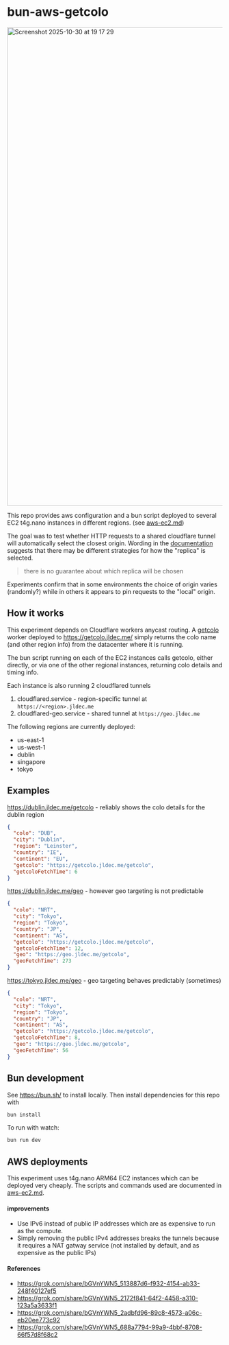 # bun-aws-getcolo
<img width="2260" height="1116" alt="Screenshot 2025-10-30 at 19 17 29" src="https://github.com/user-attachments/assets/6dba61b2-4d59-4720-87f1-a61f7babe6d1" />

This repo provides aws configuration and a bun script deployed to several EC2 t4g.nano instances in different regions. (see [aws-ec2.md](aws-ec2.md))

The goal was to test whether HTTP requests to a shared cloudflare tunnel will automatically select the closest origin. Wording in the [documentation](https://developers.cloudflare.com/cloudflare-one/networks/connectors/cloudflare-tunnel/get-started/tunnel-useful-terms/#replica) suggests that there may be different strategies for how the "replica" is selected.

> there is no guarantee about which replica will be chosen

Experiments confirm that in some environments the choice of origin varies (randomly?) while in others it appears to pin requests to the "local" origin.

## How it works
This experiment depends on Cloudflare workers anycast routing. A [getcolo](https://github.com/jldec/getcolo) worker deployed to https://getcolo.jldec.me/ simply returns the colo name (and other region info) from the datacenter where it is running.

The bun script running on each of the EC2 instances calls getcolo, either directly, or via one of the other regional instances, returning colo details and timing info.

Each instance is also running 2 cloudflared tunnels

1. cloudflared.service - region-specific tunnel at `https://<region>.jldec.me`
2. cloudflared-geo.service - shared tunnel at `https://geo.jldec.me`

The following regions are currently deployed:
- us-east-1
- us-west-1
- dublin
- singapore
- tokyo

## Examples

https://dublin.jldec.me/getcolo - reliably shows the colo details for the dublin region
```json
{
  "colo": "DUB",
  "city": "Dublin",
  "region": "Leinster",
  "country": "IE",
  "continent": "EU",
  "getcolo": "https://getcolo.jldec.me/getcolo",
  "getcoloFetchTime": 6
}
```

https://dublin.jldec.me/geo - however geo targeting is not predictable
```json
{
  "colo": "NRT",
  "city": "Tokyo",
  "region": "Tokyo",
  "country": "JP",
  "continent": "AS",
  "getcolo": "https://getcolo.jldec.me/getcolo",
  "getcoloFetchTime": 12,
  "geo": "https://geo.jldec.me/getcolo",
  "geoFetchTime": 273
}
```

https://tokyo.jldec.me/geo - geo targeting behaves predictably (sometimes)
```json
{
  "colo": "NRT",
  "city": "Tokyo",
  "region": "Tokyo",
  "country": "JP",
  "continent": "AS",
  "getcolo": "https://getcolo.jldec.me/getcolo",
  "getcoloFetchTime": 8,
  "geo": "https://geo.jldec.me/getcolo",
  "geoFetchTime": 56
}
```

## Bun development
See https://bun.sh/ to install locally. Then install dependencies for this repo with
```bash
bun install
```

To run with watch:
```bash
bun run dev
```

## AWS deployments
This experiment uses t4g.nano ARM64 EC2 instances which can be deployed very cheaply.
The scripts and commands used are documented in [aws-ec2.md](aws-ec2.md).

#### improvements
- Use IPv6 instead of public IP addresses which are as expensive to run as the compute.
- Simply removing the public IPv4 addresses breaks the tunnels because it requires a NAT gatway service (not installed by default, and as expensive as the public IPs)

#### References
- https://grok.com/share/bGVnYWN5_513887d6-f932-4154-ab33-248f40127ef5
- https://grok.com/share/bGVnYWN5_2172f841-64f2-4458-a310-123a5a3633f1
- https://grok.com/share/bGVnYWN5_2adbfd96-89c8-4573-a06c-eb20ee773c92
- https://grok.com/share/bGVnYWN5_688a7794-99a9-4bbf-8708-66f57d8f68c2

